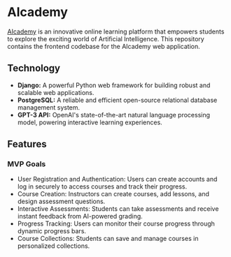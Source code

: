 # AIcademy
[AIcademy](https://aicademybackend.onrender.com) is an innovative online learning platform that empowers students to explore the exciting world of Artificial Intelligence. This repository contains the frontend codebase for the AIcademy web application.

## Technology
* **Django:** A powerful Python web framework for building robust and scalable web applications.
* **PostgreSQL:** A reliable and efficient open-source relational database management system.
* **GPT-3 API:** OpenAI's state-of-the-art natural language processing model, powering interactive learning experiences.

## Features
### MVP Goals
* User Registration and Authentication: Users can create accounts and log in securely to access courses and track their progress.
* Course Creation: Instructors can create courses, add lessons, and design assessment questions.
* Interactive Assessments: Students can take assessments and receive instant feedback from AI-powered grading.
* Progress Tracking: Users can monitor their course progress through dynamic progress bars.
* Course Collections: Students can save and manage courses in personalized collections.

